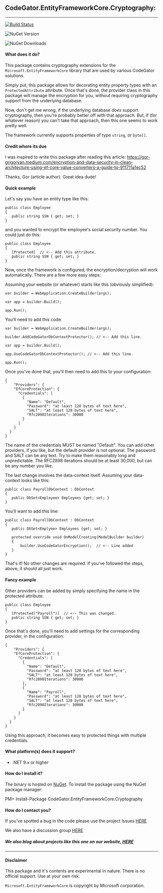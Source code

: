 ## CodeGator.EntityFrameworkCore.Cryptography: 
---

[![Build Status](https://dev.azure.com/codegator/CodeGator.EntityFrameworkCore.Cryptography/_apis/build/status%2FCodeGator.CodeGator.EntityFrameworkCore.Cryptography?branchName=main)](https://dev.azure.com/codegator/CodeGator.EntityFrameworkCore.Cryptography/_build/latest?definitionId=120&branchName=main)

![NuGet Version](https://img.shields.io/nuget/v/CodeGator.EntityFrameworkCore.Cryptography)

![NuGet Downloads](https://img.shields.io/nuget/dt/CodeGator.EntityFrameworkCore.Cryptography)

#### What does it do?
This package contains cryptography extensions for the `Microsoft.EntityFrameworkCore` library that are used by various CodeGator solutions.

Simply put, this package allows for decorating entity property types with an `ProtectedAttribute` attribute. Once that's done, the provider class in this package will manage the encryption for you, without requiring cryptography support from the underlying database.

Now, don't get me wrong, if the underlying database *does* support cryptography, then you're probably better off with that approach. But, if (for whatever reason) you can't take that approach, then this one seems to work pretty well. 

The framework currently supports properties of type `string`, or `byte[]`. 

#### Credit where its due
I was inspired to write this package after reading this article: https://gor-grigoryan.medium.com/encryption-and-data-security-in-clean-architecture-using-ef-core-value-converters-a-guide-to-911711a1ec52

Thanks, Gor (article author). Great idea dude!

#### Quick example

Let's say you have an entity type like this:

```
public class Employee
{
   public string SSN { get; set; }
}
```

and you wanted to encrypt the employee's social security number. You could just do this:

```
public class Employee
{
   [Protected]  // <-- Add this attribute.
   public string SSN { get; set; }
}
```

Now, once the framework is configured, the encryption/decryption will work automatically. There are a few more easy steps:

Assuming your website (or whatever) starts like this (obviously simplified):

```
var builder = WebApplication.CreateBuilder(args);

var app = builder.Build();

app.Run();
```

You'll need to add this code:

```
var builder = WebApplication.CreateBuilder(args);

builder.AddCodeGatorDbContextProtector(); // <-- Add this line.

var app = builder.Build();

app.UseCodeGatorDbContextProtector(); // <-- Add this line.

app.Run();
```

Once you've done that, you'll then need to add this to your configuration:

```
{
    "Providers": {
    "EfCoreProtection": {
      "Credentials": [
        {
          "Name": "Default",
          "Password": "at least 128 bytes of text here",
          "SALT": "at least 128 bytes of text here",
          "Rfc2898Iterations": 30000 
        }
      ]
    }
  }
}
```

The name of the credentials MUST be named "Default". You can add other providers, if you like, but the default provider is not optional. The password and SALT can be any text. Try to make them reasonably long and unpredictable. The RFC2898 iterations should be at least 30,000, but can be any number you like.

The last change involves the data-context itself. Assuming your data-context looks like this:

```
public class PayrollDbContext : DbContext
{
   public DbSet<Employee> Employees {get; set; }
}
```

You'll want to add this line:

```
public class PayrollDbContext : DbContext
{
   public DbSet<Emplyee> Employees {get; set; }

   protected override void OnModelCreating(ModelBuilder builder)
   {
       builder.UseCodeGatorEncryption();  // <-- Line added
   }
}
```

That's it! No other changes are required. If you've followed the steps, above, it should all just work.

#### Fancy example

Other providers can be added by simply specifying the name in the protected attribute:

```
public class Employee
{
   [Protected("Payroll")]  // <-- This was changed.
   public string SSN { get; set; }
}
```

Once that's done, you'll need to add settings for the corresponding provider, in the configuration:

```
{
    "Providers": {
    "EfCoreProtection": {
      "Credentials": [
        {
          "Name": "Default",
          "Password": "at least 128 bytes of text here",
          "SALT": "at least 128 bytes of text here",
          "Rfc2898Iterations": 30000 
        },
        {
          "Name": "Payroll",
          "Password": "at least 128 bytes of text here",
          "SALT": "at least 128 bytes of text here",
          "Rfc2898Iterations": 30000 
        }
      ]
    }
  }
}
```

Using this approach, it becomes easy to protected things with multiple credentials.


#### What platform(s) does it support?
* .NET 9.x or higher

#### How do I install it?
The binary is hosted on [NuGet](https://www.nuget.org/packages/CodeGator.EntityFrameworkCore.Cryptography/). To install the package using the NuGet package manager:

PM> Install-Package CodeGator.EntityFrameworkCore.Cryptography

#### How do I contact you?
If you've spotted a bug in the code please use the project Issues [HERE](https://github.com/CodeGator/CodeGator.EntityFrameworkCore.Cryptography/issues)

We also have a discussion group [HERE](https://github.com/CodeGator/CodeGator.EntityFrameworkCore.Cryptography/discussions)

##### We also blog about projects like this one on our website, [HERE](http://www.codegator.com)
---
#### Disclaimer
This package and it's contents are experimental in nature. There is no official support. Use at your own risk.

`Microsoft.EntityFrameworkCore` is copyright by Microsoft corporation.